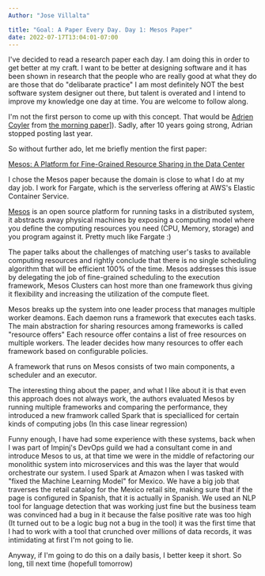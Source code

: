 ```yaml
---
Author: "Jose Villalta"

title: "Goal: A Paper Every Day. Day 1: Mesos Paper"
date: 2022-07-17T13:04:01-07:00
---
```



I've decided to read a research paper each day. I am doing this in order to get better at my craft. 
I want to be better at designing software and it has been shown in research that the people who are really good at what they do
are those that do "delibarate practice" I am most definitely NOT the best software system designer out there, but talent is overated and I 
intend to improve my knowledge one day at time. You are welcome to follow along. 

I'm not the first person to come up with this concept. That would be [Adrien Coyler](https://twitter.com/adriancolyer) from [the morning paper](https://blog.acolyer.org/)]). Sadly, after 10 years going strong, Adrian stopped posting last year. 

So without further ado, let me briefly mention the first paper: 

[Mesos: A Platform for Fine-Grained Resource Sharing in the Data Center](https://s3.amazonaws.com/systemsandpapers/papers/mesos.pdf)

I chose the Mesos paper because the domain is close to what I do at my day job. I work for Fargate, which is the serverless offering at AWS's Elastic Container Service. 

[Mesos](https://mesos.apache.org/) is an open source platform for running tasks in a distributed system, it abstracts away physical machines by exposing a computing model where you define the computing resources you need (CPU, Memory, storage) and you program against it. Pretty much like Fargate :) 

The paper talks about the challenges of matching user's tasks to available computing resources and rightly conclude that there is no single scheduling algorithm that will be efficient 100% of the time. Mesos addresses this issue by delegating the job of fine-grained scheduling to the execution framework, Mesos Clusters can host more than one framework thus giving it flexibility and increasing the utilization of the compute fleet. 

Mesos breaks up the system into one leader process that manages multiple worker deamons. Each daemon runs a framework that executes each tasks. The main abstraction for sharing resources among frameworks is called "resource offers" Each resource offer contains a list of free resources on multiple workers. The leader decides how many resources to offer each framework based on configurable policies. 

A framework that runs on Mesos consists of two main components, a scheduler and an executor. 

The interesting thing about the paper, and what I like about it is that even this approach does not always work, the authors evaluated Mesos by running multiple frameworks and comparing the performance, they introduced a new framwork called Spark that is specialliced for certain kinds of computing jobs (In this case linear regression)

Funny enough, I have had some experience with these systems, back when I was part of Impinj's DevOps guild we had a consultant come in and introduce Mesos to us, at that time we were in the middle of refactoring our monolithic system into microservices and this was the layer that would orchestrate our system. I used Spark at Amazon when I was tasked with "fixed the Machine Learning Model" for Mexico. We have a big job that traverses the retail catalog for the Mexico retail site, making sure that if the page is configured in Spanish, that it is actually in Spanish. We used an NLP tool for language detection that was working just fine but the business team was convinced had a bug in it because the false positive rate was too high (It turned out to be a logic bug not a bug in the tool) it was the first time that I had to work with a tool that crunched over millions of data records, it was intimidating at first I'm not going to lie. 

Anyway, if I'm going to do this on a daily basis, I better keep it short. So long, till next time (hopefull tomorrow)

